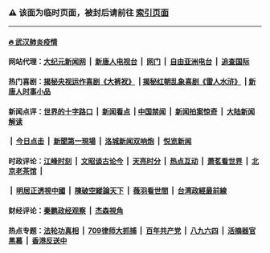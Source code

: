 ### ⚠️ 该面为临时页面，被封后请前往 [索引页面](../link4.md)

---

#### [🔥 武汉肺炎疫情](http://178.128.0.195:10000/videos/corona/)

#### 网站代理：[大纪元新闻网](http://178.128.0.195:10080/gb/) &nbsp;|&nbsp; [新唐人电视台](http://178.128.0.195:8808/gb/) &nbsp;|&nbsp; [网门](http://178.128.0.195:11000/) &nbsp;|&nbsp; [自由亚洲电台](http://178.128.0.195:9800/mandarin/) &nbsp;|&nbsp; [追查国际](http://178.128.0.195:10010/)

#### 热门喜剧：[揭秘央视运作喜剧《大裤衩》](http://178.128.0.195:10000/videos/res/big-shorts/) &nbsp;|&nbsp;[揭秘红朝乱象喜剧《雷人水浒》](http://178.128.0.195:10000/videos/res/OutlawsOfMarsh/) &nbsp;|&nbsp;[新唐人时事小品](http://178.128.0.195:10000/videos/res/comedy/)

#### 新闻点评：[世界的十字路口](http://178.128.0.195/tanghao/) &nbsp;|&nbsp; [新闻看点](http://178.128.0.195/news-insight/) &nbsp;|&nbsp;[中国禁闻](http://178.128.0.195/ntdtv-news/) &nbsp;|&nbsp; [新闻拍案惊奇](http://178.128.0.195/dayu/) &nbsp;|&nbsp; [大陆新闻解读](http://178.128.0.195/ntdtv-comedy/)
####   &nbsp;|&nbsp;  [今日点击](http://178.128.0.195/news-click/)  &nbsp;|&nbsp; [新聞第一現場](http://178.128.0.195/primary-scene/) &nbsp;|&nbsp; [洛城新闻双响炮](http://178.128.0.195/la-news/) &nbsp;|&nbsp; [悦览新闻](http://178.128.0.195/dingyue/)

#### 时政评论：[江峰时刻](http://178.128.0.195/today-in-history/) &nbsp;|&nbsp; [文昭谈古论今](http://178.128.0.195/wenzhao/) &nbsp;|&nbsp; [天亮时分](http://178.128.0.195/tianliang/) &nbsp;|&nbsp; [热点互动](http://178.128.0.195/ntdtv-rdhd/) &nbsp;|&nbsp; [萧茗看世界](http://178.128.0.195/simonegao/) &nbsp;|&nbsp; [北京老茶馆](http://178.128.0.195/teahouse/)  &nbsp;|&nbsp;  
####   &nbsp;|&nbsp;  [明居正透視中國](http://178.128.0.195/decoding-china/)  &nbsp;|&nbsp; [陳破空縱論天下](http://178.128.0.195/pokong/)  &nbsp;|&nbsp; [薇羽看世間](http://178.128.0.195/weiyu/)  &nbsp;|&nbsp; [台湾政經最前線](http://178.128.0.195/taiwan/)   

#### 财经评论：[秦鹏政经观察](http://178.128.0.195/qinpeng/) &nbsp;|&nbsp; [杰森視角 ](http://178.128.0.195/jason/)

#### 热点专题：[法轮功真相](http://178.128.0.195:10000/videos/truth.html) &nbsp;|&nbsp; [709律师大抓捕](http://178.128.0.195:10000/videos/709/) &nbsp;|&nbsp; [百年共产党](http://178.128.0.195:10000/videos/ccp.html) &nbsp;|&nbsp; [八九六四](http://178.128.0.195:10000/videos/88/)  &nbsp;|&nbsp; [活摘器官黑幕](http://178.128.0.195:10000/videos/res/Organs/)  &nbsp;|&nbsp; [香港反送中](http://178.128.0.195:10000/videos/res/hk/) 

<img src='http://gfw-breaker.win/link4.md' width='0px' height='0px'/>

